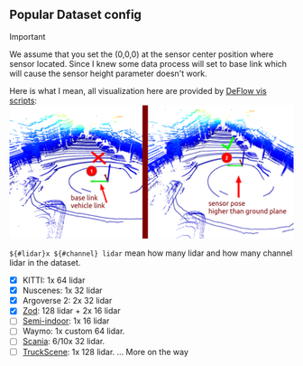 Popular Dataset config
---

> [!IMPORTANT]  
> We assume that you set the (0,0,0) at the sensor center position where sensor located. 
> Since I knew some data process will set to base link which will cause the sensor height parameter doesn't work.

Here is what I mean, all visualization here are provided by [DeFlow vis scripts](https://github.com/KTH-RPL/DeFlow/blob/main/tests/scene_flow.py):
![](../docs/sensor_pos.png)

`${#lidar}x ${#channel} lidar` mean how many lidar and how many channel lidar in the dataset.

- [x] KITTI: 1x 64 lidar
- [x] Nuscenes: 1x 32 lidar
- [x] Argoverse 2: 2x 32 lidar
- [x] [Zod](https://zod.zenseact.com/): 128 lidar + 2x 16 lidar
- [ ] [Semi-indoor](https://github.com/KTH-RPL/DynamicMap_Benchmark?tab=readme-ov-file#dataset--scripts): 1x 16 lidar
- [ ] Waymo: 1x custom 64 lidar.
- [ ] [Scania](https://kin-zhang.github.io/HiMo): 6/10x 32 lidar.
- [ ] [TruckScene](https://github.com/TUMFTM/truckscenes-devkit): 1x 128 lidar.
... More on the way
